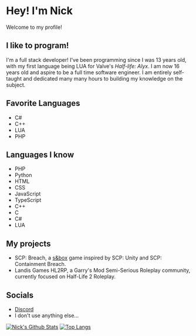 # Hey! I'm Nick
Welcome to my profile!

## I like to program!
I'm a full stack developer! I've been programming since I was 13 years old, with my first language being LUA for Valve's *Half-life: Alyx*. I am now 16 years old and aspire to be a full time software engineer. I am entirely self-taught and dedicated many many hours to building my knowledge on the subject.

## Favorite Languages
- C#
- C++
- LUA
- PHP

## Languages I know
- PHP
- Python
- HTML
- CSS
- JavaScript
- TypeScript
- C++
- C
- C#
- LUA

## My projects
- SCP: Breach, a [s&box](https://sbox.facepunch.com/news) game inspired by SCP: Unity and SCP: Containment Breach.
- Landis Games HL2RP, a Garry's Mod Semi-Serious Roleplay community, currently focused on Half-Life 2 Roleplay.

## Socials
- [Discord](discord.gg/landis)
- I don't use anything else...

[![Nick's Github Stats](https://github-readme-stats.vercel.app/api?username=urnotnick&theme=react&show_icons=1&include_all_commits=1&count_private=1&hide=html)](https://github.com/anuraghazra/github-readme-stats)
[![Top Langs](https://github-readme-stats.vercel.app/api/top-langs/?username=urnotnick&theme=react&layout=compact&langs_count=10&hide=HTML)](https://github.com/anuraghazra/github-readme-stats)
